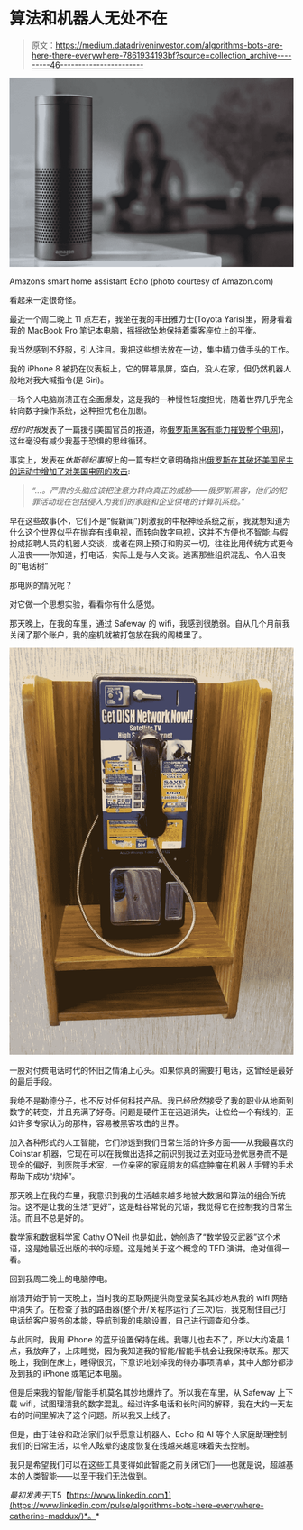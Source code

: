 # 算法和机器人无处不在

> 原文：<https://medium.datadriveninvestor.com/algorithms-bots-are-here-there-everywhere-7861934193bf?source=collection_archive---------46----------------------->

![](img/66cb542a9f1cf3271bbbeb45e563dd56.png)

Amazon’s smart home assistant Echo (photo courtesy of Amazon.com)

看起来一定很奇怪。

最近一个周二晚上 11 点左右，我坐在我的丰田雅力士(Toyota Yaris)里，俯身看着我的 MacBook Pro 笔记本电脑，摇摇欲坠地保持着乘客座位上的平衡。

我当然感到不舒服，引人注目。我把这些想法放在一边，集中精力做手头的工作。

我的 iPhone 8 被扔在仪表板上，它的屏幕黑屏，空白，没人在家，但仍然机器人般地对我大喊指令(是 Siri)。

一场个人电脑崩溃正在全面爆发，这是我的一种慢性轻度担忧，随着世界几乎完全转向数字操作系统，这种担忧也在加剧。

*纽约时报*发表了一篇援引美国官员的报道，称[俄罗斯黑客有能力摧毁整个电网](https://www.nytimes.com/2018/03/15/us/politics/russia-cyberattacks.html))，这丝毫没有减少我基于恐惧的思维循环。

事实上，发表在*休斯顿纪事报*上的一篇专栏文章明确指出[俄罗斯在其破坏美国民主的运动中增加了对美国电网的攻击](https://www.houstonchronicle.com/opinion/editorials/article/Russian-threat-bigger-than-Trump-they-re-after-13130971.php):

> *“…。严肃的头脑应该把注意力转向真正的威胁——俄罗斯黑客，他们的犯罪活动现在包括侵入为我们的家庭和企业供电的计算机系统。”*

早在这些故事(不，它们不是“假新闻”)刺激我的中枢神经系统之前，我就想知道为什么这个世界似乎在抛弃有线电视，而转向数字电视，这并不方便也不智能:与假扮成招聘人员的机器人交谈，或者在网上预订和购买一切，往往比用传统方式更令人沮丧——你知道，打电话，实际上是与人交谈。逃离那些组织混乱、令人沮丧的“电话树”

那电网的情况呢？

对它做一个思想实验，看看你有什么感觉。

那天晚上，在我的车里，通过 Safeway 的 wifi，我感到很脆弱。自从几个月前我关闭了那个账户，我的座机就被打包放在我的阁楼里了。

![](img/3ab00ffacaead0d9dcd7a206bc4de58e.png)

一股对付费电话时代的怀旧之情涌上心头。如果你真的需要打电话，这曾经是最好的最后手段。

我绝不是勒德分子，也不反对任何科技产品。我已经欣然接受了我的职业从地面到数字的转变，并且充满了好奇。问题是硬件正在迅速消失，让位给一个有线的，正如许多专家认为的那样，容易被黑客攻击的世界。

加入各种形式的人工智能，它们渗透到我们日常生活的许多方面——从我最喜欢的 Coinstar 机器，它现在可以在我做出选择之前识别我过去对亚马逊优惠券而不是现金的偏好，到医院手术室，一位亲密的家庭朋友的癌症肿瘤在机器人手臂的手术帮助下成功“烧掉”。

那天晚上在我的车里，我意识到我的生活越来越多地被大数据和算法的组合所统治。这不是让我的生活“更好”，这是硅谷常说的咒语，我觉得它在控制我的日常生活。而且不总是好的。

数学家和数据科学家 Cathy O'Neil 也是如此，她创造了“数学毁灭武器”这个术语，这是她最近出版的书的标题。这是她关于这个概念的 TED 演讲。绝对值得一看。

回到我周二晚上的电脑停电。

崩溃开始于前一天晚上，当时我的互联网提供商登录莫名其妙地从我的 wifi 网络中消失了。在检查了我的路由器(整个开/关程序运行了三次)后，我克制住自己打电话给客户服务的本能，导航到我的电脑设置，自己进行调查和分类。

与此同时，我用 iPhone 的蓝牙设置保持在线。我哪儿也去不了，所以大约凌晨 1 点，我放弃了，上床睡觉，因为我知道我的智能/智能手机会让我保持联系。那天晚上，我倒在床上，睡得很沉，下意识地划掉我的待办事项清单，其中大部分都涉及到我的 iPhone 或笔记本电脑。

但是后来我的智能/智能手机莫名其妙地爆炸了。所以我在车里，从 Safeway 上下载 wifi，试图理清我的数字混乱。经过许多电话和长时间的解释，我在大约一天左右的时间里解决了这个问题。所以我又上线了。

但是，由于硅谷和政治家们似乎愿意让机器人、Echo 和 AI 等个人家庭助理控制我们的日常生活，以令人眩晕的速度恢复在线越来越意味着失去控制。

我只是希望我们可以在这些工具变得如此智能之前关闭它们——也就是说，超越基本的人类智能——以至于我们无法做到。

*最初发表于*[T5【https://www.linkedin.com】](https://www.linkedin.com/pulse/algorithms-bots-here-everywhere-catherine-maddux/)*。*